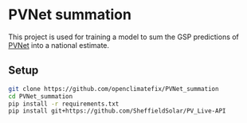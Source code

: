 # PVNet summation
This project is used for training a model to sum the GSP predictions of [PVNet](https://github.com/openclimatefix/PVNet) into a national estimate.

## Setup
```bash
git clone https://github.com/openclimatefix/PVNet_summation
cd PVNet_summation
pip install -r requirements.txt
pip install git+https://github.com/SheffieldSolar/PV_Live-API
```
